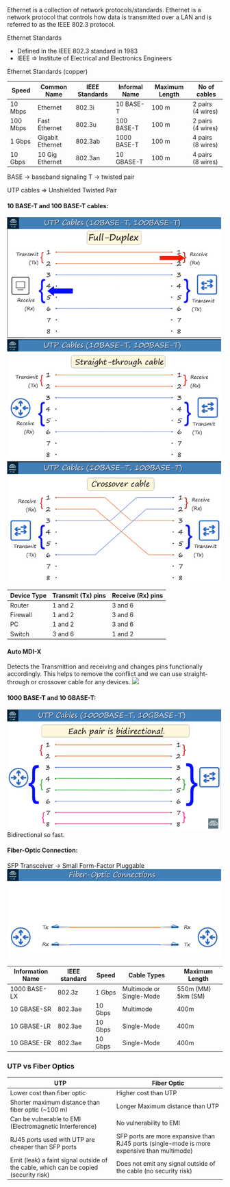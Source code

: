 Ethernet is a collection of network protocols/standards.
Ethernet is a network protocol that controls how data is transmitted over a LAN and is referred to as the IEEE 802.3 protocol.

Ethernet Standards
- Defined in the IEEE 802.3 standard in 1983
- IEEE ⇒ Institute of Electrical and Electronics Engineers

Ethernet Standards (copper)

|Speed | Common Name| IEEE Standards | Informal Name | Maximum Length | No of cables |
|-|-|-|-|-|-|
|10 Mbps | Ethernet | 802.3i | 10 BASE-T | 100 m | 2 pairs (4 wires) |
|100 Mbps | Fast Ethernet | 802.3u | 100 BASE-T | 100 m | 2 pairs (4 wires) |
|1 Gbps | Gigabit Ethernet | 802.3ab | 1000 BASE-T | 100 m | 4 pairs (8 wires) |
|10 Gbps | 10 Gig Ethernet | 802.3an | 10 GBASE-T | 100 m | 4 pairs (8 wires) |

BASE → baseband signaling
T → twisted pair

UTP cables ⇒ Unshielded Twisted Pair

#### 10 BASE-T and 100 BASE-T cables:
![](/assets/networking/cables-utp-fullduplex.png)
![](/assets/networking/cables-utp-straight-through.png)
![](/assets/networking/cables-utp-crossover.png)

| Device Type | Transmit (Tx) pins | Receive (Rx) pins |
|-|-|-|
| Router | 1 and 2 | 3 and 6 |
| Firewall | 1 and 2 | 3 and 6 |
| PC | 1 and 2 | 3 and 6 |
| Switch | 3 and 6 | 1 and 2 |

#### Auto MDI-X
Detects the Transmittion and receiving and changes pins functionally accordingly.
This helps to remove the conflict and we can use straight-through or crossover cable for any devices.
![](cables-auto-mdi-x.png)

#### 1000 BASE-T and 10 GBASE-T:
![](/assets/networking/cables-utp-bidirectional.png)
Bidirectional so fast.

#### Fiber-Optic Connection:
SFP Transceiver → Small Form-Factor Pluggable
![](/assets/networking/cables-fiber-optics.png)

| Information Name | IEEE standard | Speed | Cable Types | Maximum Length |
|-|-|-|-|-|
| 1000 BASE-LX | 802.3z | 1 Gbps | Multimode or Single-Mode | 550m (MM) 5km (SM) |
| 10 GBASE-SR | 802.3ae | 10 Gbps | Multimode | 400m |
| 10 GBASE-LR | 802.3ae | 10 Gbps | Single-Mode | 400m |
| 10 GBASE-ER | 802.3ae | 10 Gbps | Single-Mode | 400m |


### UTP vs Fiber Optics

| UTP | Fiber Optic |
|-|-|
|Lower cost than fiber optic | Higher cost than UTP|
| Shorter maximum distance than fiber optic (~100 m) | Longer Maximum distance than UTP |
| Can be vulnerable to EMI (Electromagnetic Interference) | No vulnerability to EMI |
| RJ45 ports used with UTP are cheaper than SFP ports | SFP ports are more expansive than RJ45 ports (single-mode is more expensive than multimode) |
| Emit (leak) a faint signal outside of the cable, which can be copied (security risk) | Does not emit any signal outside of the cable (no security risk) |
